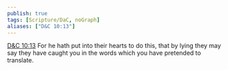 ```yaml
---
publish: true
tags: [Scripture/DaC, noGraph]
aliases: ["D&C 10:13"]
---
```

[D&C 10:13](https://churchofjesuschrist.org/study/scriptures/dc-testament/dc/10?lang=eng&id=p13#p13) For he hath put into their hearts to do this, that by lying they may say they have caught you in the words which you have pretended to translate.
